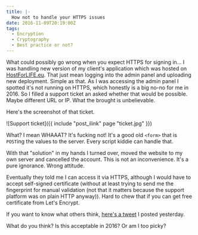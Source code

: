 ```yaml
---
title: |-
  How not to handle your HTTPS issues
date: 2016-11-09T20:19:00Z
tags:
  - Encryption
  - Cryptography
  - Best practice or not?
---
```

What could possibly go wrong when you expect HTTPS for signing in... I was handling new version of my client's application which was hosted on [HostForLIFE.eu][1]. That just mean logging into the admin panel and uploading new deployment. Simple as that. As I was accessing the admin panel I spotted it's not running on HTTPS, which honestly is a big no-no for me in 2016. So I filled a support ticket an asked whether that would be possible. Maybe different URL or IP. What the brought is unbelievable.

<!-- excerpt -->

Here's the screenshot of that ticket.

![Support ticket]({{ include "post_ilink" page "ticket.jpg" }})

What? I mean WHAAAT? It's fucking not! It's a good old `<form>` that is `POST`ing the values to the server. Every script kiddie can handle that.

With that "solution" in my hands I turned over, moved the website to my own server and cancelled the account. This is not an inconvenience. It's a pure ignorance. Wrong attitude. 

Eventually they told me I can access it via HTTPS, although I would have to accept self-signed certificate (without at least trying to send me the fingerprint for manual validation (not that it matters because the support platform was on plain HTTP anyway)). Hard to chew that if you can get free certificate from Let's Encrypt.

If you want to know what others think, [here's a tweet][2] I posted yesterday.

What do you think? Is this acceptable in 2016? Or am I too picky?

[1]: http://hostforlife.eu/
[2]: https://twitter.com/cincura_net/status/795719590017900546